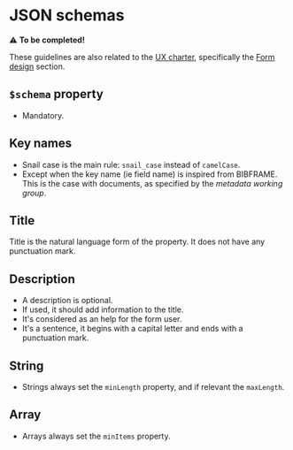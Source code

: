 # JSON schemas

:warning: **To be completed!**

These guidelines are also related to the
[UX charter](https://github.com/rero/rero-ils/wiki/UX-charter), specifically
the [Form design](https://github.com/rero/rero-ils/wiki/UX-charter#4-form-design)
section.

## `$schema` property

- Mandatory.

## Key names

- Snail case is the main rule: `snail_case` instead of `camelCase`.
- Except when the key name (ie field name) is inspired from BIBFRAME. This is
the case with documents, as specified by the *metadata working group*.

## Title

Title is the natural language form of the property. It does not have any
punctuation mark.

## Description

- A description is optional.
- If used, it should add information to the title.
- It's considered as an help for the form user.
- It's a sentence, it begins with a capital letter and ends with a punctuation
mark.

## String

- Strings always set the `minLength` property, and if relevant the `maxLength`.

## Array

- Arrays always set the `minItems` property.
